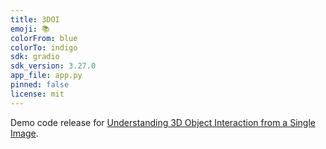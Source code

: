 ```yaml
---
title: 3DOI
emoji: 📚
colorFrom: blue
colorTo: indigo
sdk: gradio
sdk_version: 3.27.0
app_file: app.py
pinned: false
license: mit
---
```


Demo code release for [Understanding 3D Object Interaction from a Single Image](https://arxiv.org/abs/2305.09664).
